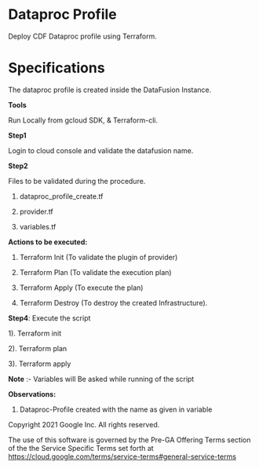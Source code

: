 # **Dataproc Profile**

Deploy CDF Dataproc profile using Terraform.

# **Specifications**

The dataproc profile is created inside the DataFusion Instance.

**Tools**

Run Locally from gcloud SDK, & Terraform-cli.

**Step1**

Login to cloud console and validate the datafusion name.

**Step2** 

Files to be validated during the procedure.

1.  dataproc_profile_create.tf

2.  provider.tf

3.  variables.tf

**Actions to be executed:**

1.  Terraform Init (To validate the plugin of provider)

2.  Terraform Plan (To validate the execution plan)

3.  Terraform Apply (To execute the plan)

4.  Terraform Destroy (To destroy the created Infrastructure).

**Step4**: Execute the script

1). Terraform init

2). Terraform plan

3). Terraform apply

**Note** :- Variables will Be asked while running of the script

**Observations:**

1.  Dataproc-Profile created with the name as given in variable


Copyright 2021 Google Inc. All rights reserved.

The use of this software is governed by the Pre-GA Offering Terms section of the the Service Specific Terms set forth at https://cloud.google.com/terms/service-terms#general-service-terms
